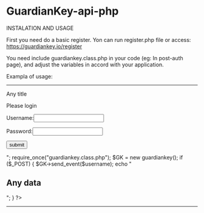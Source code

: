 # GuardianKey-api-php

INSTALATION AND USAGE
 
  First you need do a basic register. Yon can run register.php file or access:
  https://guardiankey.io/register

  You need include guardiankey.class.php in your code (eg: In post-auth page),
and adjust the variables in accord with your application. 

Exampla of usage:

------------------------------
<?php

echo "<h2>Any title</h2>
<p>Please login</p>
<form action=# method=post>
<p>Username:<input type=text name=user></p>
<p>Password:<input type=password name=password></p>
<input type=submit value=submit>
</form>";


require_once("guardiankey.class.php");
$GK = new guardiankey();


if ($_POST) {

$GK->send_event($username);

echo "<h2>Any data</h2>";
}
?>
---------------------------------
